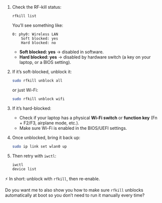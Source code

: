 
1. Check the RF-kill status:
   ```bash
   rfkill list
   ```

   You’ll see something like:

   ```
   0: phy0: Wireless LAN
       Soft blocked: yes
       Hard blocked: no
   ```

   * **Soft blocked: yes** → disabled in software.
   * **Hard blocked: yes** → disabled by hardware switch (a key on your laptop, or a BIOS setting).

2. If it’s soft-blocked, unblock it:

   ```bash
   sudo rfkill unblock all
   ```

   or just Wi-Fi:

   ```bash
   sudo rfkill unblock wifi
   ```

3. If it’s hard-blocked:

   * Check if your laptop has a physical **Wi-Fi switch** or **function key** (Fn + F2/F3, airplane mode, etc.).
   * Make sure Wi-Fi is enabled in the BIOS/UEFI settings.

4. Once unblocked, bring it back up:

   ```bash
   sudo ip link set wlan0 up
   ```

5. Then retry with `iwctl`:

   ```bash
   iwctl
   device list
   ```

⚡ In short: unblock with `rfkill`, then re-enable.

Do you want me to also show you how to make sure `rfkill` unblocks automatically at boot so you don’t need to run it manually every time?

